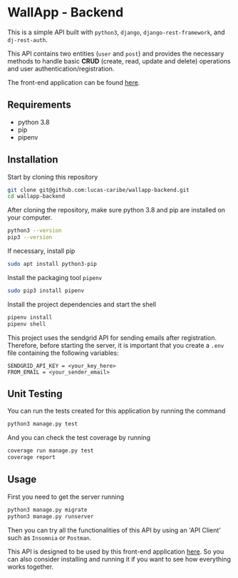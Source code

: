 
# WallApp - Backend

This is a simple API built with `python3`, `django`, `django-rest-framework`, and `dj-rest-auth`.

This API contains two entities (`user` and `post`) and provides the necessary methods to handle basic **CRUD** (create, read, update and delete) operations and user authentication/registration.

The front-end application can be found [here](https://github.com/lucas-caribe/wallapp-frontend).

## Requirements

- python 3.8
- pip
- pipenv

## Installation

Start by cloning this repository
```bash
git clone git@github.com:lucas-caribe/wallapp-backend.git
cd wallapp-backend
```
After cloning the repository, make sure python 3.8 and pip are installed on your computer.

```bash
python3 --version
pip3 --version
```

If necessary, install pip

```bash
sudo apt install python3-pip
```

Install the packaging tool `pipenv`
```bash
sudo pip3 install pipenv
```
Install the project dependencies and start the shell
```bash
pipenv install
pipenv shell
```
This project uses the sendgrid API for sending emails after registration. Therefore, before starting the server, it is important that you create a `.env` file containing the following variables:

```
SENDGRID_API_KEY = <your_key_here>
FROM_EMAIL = <your_sender_email>
```
## Unit Testing

You can run the tests created for this application by running the command
```bash
python3 manage.py test
```
And you can check the test coverage by running
```bash
coverage run manage.py test
coverage report
```
## Usage

First you need to get the server running
```bash
python3 manage.py migrate
python3 manage.py runserver
```
Then you can try all the functionalities of this API by using an 'API Client' such as `Insomnia` or `Postman`.

This API is designed to be used by this front-end application [here](https://github.com/lucas-caribe/wallapp-frontend). So you can also consider installing and running it if you want to see how everything works together.
